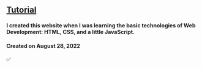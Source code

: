 ## [Tutorial](https://www.youtube.com/watch?v=NZ11jlEeZN8)

#### I created this website when I was learning the basic technologies of Web Development: HTML, CSS, and a little JavaScript.

#### Created on August 28, 2022

✅
